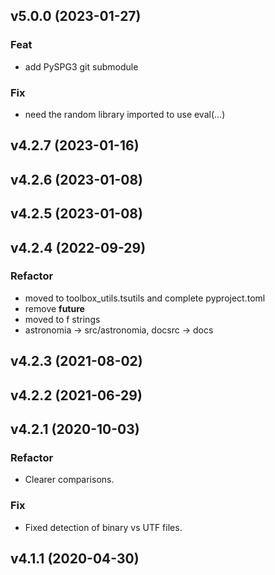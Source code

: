 ## v5.0.0 (2023-01-27)

### Feat

- add PySPG3 git submodule

### Fix

- need the random library imported to use eval(...)

## v4.2.7 (2023-01-16)

## v4.2.6 (2023-01-08)

## v4.2.5 (2023-01-08)

## v4.2.4 (2022-09-29)

### Refactor

- moved to toolbox_utils.tsutils and complete pyproject.toml
- remove __future__
- moved to f strings
- astronomia -> src/astronomia, docsrc -> docs

## v4.2.3 (2021-08-02)

## v4.2.2 (2021-06-29)

## v4.2.1 (2020-10-03)

### Refactor

- Clearer comparisons.

### Fix

- Fixed detection of binary vs UTF files.

## v4.1.1 (2020-04-30)

